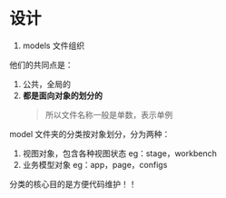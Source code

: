 # 设计

1. models 文件组织

他们的共同点是：

1. 公共，全局的
2. **都是面向对象的划分的**
   > 所以文件名称一般是单数，表示单例

model 文件夹的分类按对象划分，分为两种：

1. 视图对象，包含各种视图状态 eg：stage，workbench
2. 业务模型对象 eg：app，page，configs

分类的核心目的是方便代码维护！！

<!-- 一般用来定义状态，状态副作用，操作状态方法 -->

